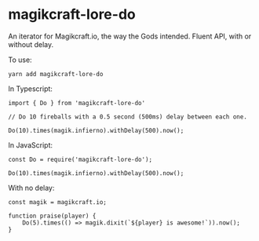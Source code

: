 # magikcraft-lore-do

An iterator for Magikcraft.io, the way the Gods intended. Fluent API, with or without delay.

To use:

```
yarn add magikcraft-lore-do
```

In Typescript:

```
import { Do } from 'magikcraft-lore-do'

// Do 10 fireballs with a 0.5 second (500ms) delay between each one.

Do(10).times(magik.infierno).withDelay(500).now();
```

In JavaScript:

```
const Do = require('magikcraft-lore-do');

Do(10).times(magik.infierno).withDelay(500).now();
```

With no delay:

```
const magik = magikcraft.io;

function praise(player) {
    Do(5).times(() => magik.dixit(`${player} is awesome!`)).now();
}
```